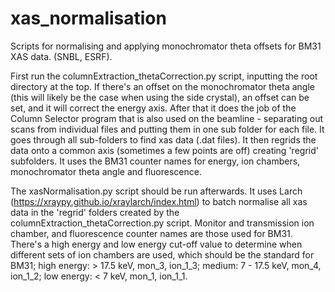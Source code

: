 # xas_normalisation
Scripts for normalising and applying monochromator theta offsets for BM31 XAS data. (SNBL, ESRF).

First run the columnExtraction_thetaCorrection.py script, inputting the root directory at the top. If there's an offset on the monochromator theta angle
(this will likely be the case when using the side crystal), an offset can be set, and it will correct the energy axis. After that it does the job of the 
Column Selector program that is also used on the beamline - separating out scans from individual files and putting them in one sub folder for each file. 
It goes through all sub-folders to find xas data (.dat files). It then regrids the data onto a common axis (sometimes a few points are off) creating 
'regrid' subfolders. It uses the BM31 counter names for energy, ion chambers, monochromator theta angle and fluorescence.

The xasNormalisation.py script should be run afterwards. It uses Larch (https://xraypy.github.io/xraylarch/index.html) to batch normalise all xas data in the 
'regrid' folders created by the columnExtraction_thetaCorrection.py script. Monitor and transmission ion chamber, and fluorescence counter names are those 
used for BM31. There's a high energy and low energy cut-off value to determine when different sets of ion chambers are used, which should be the standard for BM31; high energy: > 17.5 keV, mon_3, ion_1_3; medium: 7 - 17.5 keV, mon_4, ion_1_2; low energy: < 7 keV, mon_1, ion_1_1.

